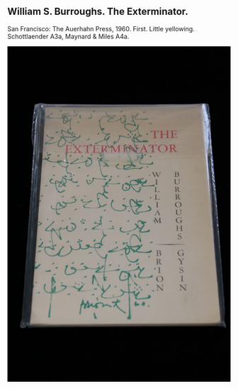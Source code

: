 ## William S. Burroughs. The Exterminator.

San Francisco: The Auerhahn Press, 1960. First. Little yellowing. Schottlaender A3a, Maynard & Miles A4a.

![The Exterminator](../assets/images/the-exterminator-2.jpg)
